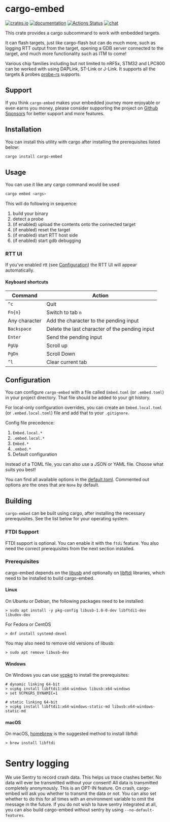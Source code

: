 # cargo-embed

[![crates.io](https://img.shields.io/crates/v/cargo-embed.svg)](https://crates.io/crates/cargo-embed) [![documentation](https://docs.rs/cargo-embed/badge.svg)](https://docs.rs/cargo-embed) [![Actions Status](https://github.com/probe-rs/probe-rs/workflows/CI/badge.svg)](https://github.com/probe-rs/probe-rs/actions) [![chat](https://img.shields.io/badge/chat-probe--rs%3Amatrix.org-brightgreen)](https://matrix.to/#/!vhKMWjizPZBgKeknOo:matrix.org)

This crate provides a cargo subcommand to work with embedded targets.

It can flash targets, just like cargo-flash but can do much more, such as logging RTT output from the target, opening a GDB server connected to the target, and much more functionality such as ITM to come!

Various chip families including but not limited to nRF5x, STM32 and LPC800 can be worked with using DAPLink, ST-Link or J-Link.
It supports all the targets & probes [probe-rs](https://github.com/probe-rs/probe-rs) supports.

## Support

If you think `cargo-embed` makes your embedded journey more enjoyable or even earns you money, please consider supporting the project on [Github Sponsors](https://github.com/sponsors/probe-rs/) for better support and more features.

## Installation

You can install this utility with cargo after installing the prerequisites listed below:

```bash
cargo install cargo-embed
```

## Usage

You can use it like any cargo command would be used

```bash
cargo embed <args>
```

This will do following in sequence:

1. build your binary
2. detect a probe
3. (if enabled) upload the contents onto the connected target
4. (if enabled) reset the target
5. (if enabled) start RTT host side
6. (if enabled) start gdb debugging

### RTT UI

If you've enabled rtt (see [Configuration](#configuration)) the RTT UI will appear automatically.

#### Keyboard shortcuts

| Command       | Action                                         |
| ------------- | ---------------------------------------------- |
| `^c`          | Quit                                           |
| `Fn{n}`       | Switch to tab `n`                              |
| Any character | Add the character to the pending input         |
| `Backspace`   | Delete the last character of the pending input |
| `Enter`       | Send the pending input                         |
| `PgUp`        | Scroll up                                      |
| `PgDn`        | Scroll Down                                    |
| `^l`          | Clear current tab                              |

## Configuration

You can configure `cargo-embed` with a file called `Embed.toml` (or `.embed.toml`) in your project directory. That file should be added to your git history.

For local-only configuration overrides, you can create an `Embed.local.toml` (or `.embed.local.toml`) file and add that to your `.gitignore`.

Config file precedence:

1. `Embed.local.*`
2. `.embed.local.*`
3. `Embed.*`
4. `.embed.*`
5. Default configuration

Instead of a TOML file, you can also use a JSON or YAML file. Choose what suits you best!

You can find all available options in the [default.toml](https://github.com/probe-rs/probe-rs/blob/master/cargo-embed/src/config/default.toml). Commented out options are the ones that are `None` by default.

## Building

`cargo-embed` can be built using cargo, after installing the necessary prerequisites. See the list below for your operating
system.

### FTDI Support

FTDI support is optional. You can enable it with the `ftdi` feature. You also need the correct prerequisites from the next section installed.

### Prerequisites

cargo-embed depends on the [libusb](https://libusb.info/) and optionally on [libftdi](https://www.intra2net.com/en/developer/libftdi/) libraries, which need to be installed to build cargo-embed.

#### Linux

On Ubuntu or Debian, the following packages need to be installed:

```
> sudo apt install -y pkg-config libusb-1.0-0-dev libftdi1-dev libudev-dev
```

For Fedora or CentOS

```
> dnf install systemd-devel
```

You may also need to remove old versions of libusb:

```
> sudo apt remove libusb-dev
```

#### Windows

On Windows you can use [vcpkg](https://github.com/microsoft/vcpkg#quick-start-windows) to install the prerequisites:

```
# dynamic linking 64-bit
> vcpkg install libftdi1:x64-windows libusb:x64-windows
> set VCPKGRS_DYNAMIC=1

# static linking 64-bit
> vcpkg install libftdi1:x64-windows-static-md libusb:x64-windows-static-md
```

#### macOS

On macOS, [homebrew](https://brew.sh/) is the suggested method to install libftdi:

```
> brew install libftdi
```

# Sentry logging

We use Sentry to record crash data. This helps us trace crashes better.
No data will ever be transmitted without your consent!
All data is transmitted completely anonymously.
This is an OPT-IN feature. On crash, cargo-embed will ask you whether to transmit the data or not. You can also set whether to do this for all times with an environment variable to omit the message in the future.
If you do not wish to have sentry integrated at all, you can also build cargo-embed without sentry by using `--no-default-features`.
